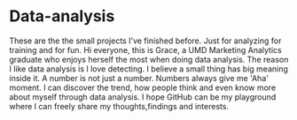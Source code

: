 # Data-analysis
These are the the small projects I've finished before. Just for analyzing for training and for fun.
Hi everyone, this is Grace, a UMD Marketing Analytics graduate who enjoys herself the most when doing data analysis. 
The reason I like data analysis is I love detecting. I believe a small thing has big meaning inside it. A number is not just a number. Numbers always give me 'Aha' moment. I can discover the trend, how people think and even know more about myself through data analysis. I hope GitHub can be my playground where I can freely share my thoughts,findings and interests. 

